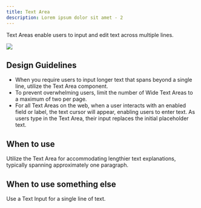 ```yaml
---
title: Text Area
description: Lorem ipsum dolor sit amet - 2
---
```

Text Areas enable users to input and edit text across multiple lines.

![](/text-area.svg)

## Design Guidelines

* When you require users to input longer text that spans beyond a single line, utilize the Text Area component.
* To prevent overwhelming users, limit the number of Wide Text Areas to a maximum of two per page.
* For all Text Areas on the web, when a user interacts with an enabled field or label, the text cursor will appear, enabling users to enter text. As users type in the Text Area, their input replaces the initial placeholder text.

## When to use

Utilize the Text Area for accommodating lengthier text explanations, typically spanning approximately one paragraph.

## When to use something else

Use a Text Input for a single line of text.